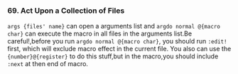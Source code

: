 ### 69. Act Upon a Collection of Files

`args {files' name}` can open a arguments list and `argdo normal @{macro char}` can execute the macro in all files in the arguments list.Be careful!,before you run `argdo normal @{macro char}`, you should run `:edit!` first, which will exclude macro effect in the current file. You also can use the `{number}@{register}` to do this stuff,but in the macro,you should include `:next` at then end of macro.
